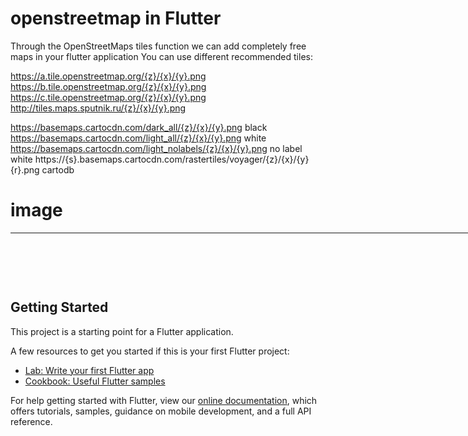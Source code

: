 # openstreetmap in Flutter

 Through the OpenStreetMaps tiles function we can add completely free maps in your flutter application
You can use different recommended tiles:

https://a.tile.openstreetmap.org/{z}/{x}/{y}.png
https://b.tile.openstreetmap.org/{z}/{x}/{y}.png
https://c.tile.openstreetmap.org/{z}/{x}/{y}.png
http://tiles.maps.sputnik.ru/{z}/{x}/{y}.png

https://basemaps.cartocdn.com/dark_all/{z}/{x}/{y}.png         black
https://basemaps.cartocdn.com/light_all/{z}/{x}/{y}.png         white
https://basemaps.cartocdn.com/light_nolabels/{z}/{x}/{y}.png         no label white
https://{s}.basemaps.cartocdn.com/rastertiles/voyager/{z}/{x}/{y}{r}.png    cartodb


# image
 <table style="height: 78px; width: 789px;">
<tbody>
<tr style="height: 715px;">
<td style="width: 135px; height: 715px;">
<p><img src="https://raw.githubusercontent.com/edwinmacalopu/OpenStreetMap-flutter/master/Screenshot_20190913-152916.jpg" alt="" width="300" /></p>
<p><a href="https://a.tile.openstreetmap.org/%7Bz%7D/%7Bx%7D/%7By%7D.png" rel="nofollow">https://a.tile.openstreetmap.org/{z}/{x}/{y}.png</a></p>
</td>
<td style="width: 245px; height: 715px;">
<p>&nbsp;<img src="https://raw.githubusercontent.com/edwinmacalopu/OpenStreetMap-flutter/master/black.jpg" alt="" width="300" /></p>
<p><a href="https://basemaps.cartocdn.com/dark_all/{z}/{x}/{y}.png">https://basemaps.cartocdn.com/dark_all/{z}/{x}/{y}.png</a></p>
<p>&nbsp;</p>
</td>
</tr>
<tr style="height: 18px;">
<td style="width: 135px; height: 18px;">&nbsp;</td>
<td style="width: 245px; height: 18px;">&nbsp;</td>
</tr>
<tr style="height: 18px;">
<td style="width: 135px; height: 18px;">&nbsp;</td>
<td style="width: 245px; height: 18px;">&nbsp;</td>
</tr>
<tr style="height: 18px;">
<td style="width: 135px; height: 18px;">&nbsp;</td>
<td style="width: 245px; height: 18px;">&nbsp;</td>
</tr>
</tbody>
</table>

## Getting Started

This project is a starting point for a Flutter application.

A few resources to get you started if this is your first Flutter project:

- [Lab: Write your first Flutter app](https://flutter.dev/docs/get-started/codelab)
- [Cookbook: Useful Flutter samples](https://flutter.dev/docs/cookbook)

For help getting started with Flutter, view our
[online documentation](https://flutter.dev/docs), which offers tutorials,
samples, guidance on mobile development, and a full API reference.
